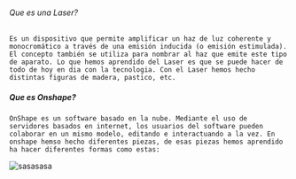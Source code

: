 


###### Que es una Laser?

```
Es un dispositivo que permite amplificar un haz de luz coherente y monocromático a través de una emisión inducida (o emisión estimulada). El concepto también se utiliza para nombrar al haz que emite este tipo de aparato. Lo que hemos aprendido del Laser es que se puede hacer de todo de hoy en dia con la tecnologia. Con el Laser hemos hecho distintas figuras de madera, pastico, etc.

```





##### Que es Onshape?

 ```
 OnShape es un software basado en la nube. Mediante el uso de servidores basados en internet, los usuarios del software pueden colaborar en un mismo modelo, editando e interactuando a la vez. En onshape hemso hecho diferentes piezas, de esas piezas hemos aprendido ha hacer diferentes formas como estas:
 
 ```

 
 ![sasasasa](https://user-images.githubusercontent.com/90753262/153373098-b348cb1a-9922-4959-bd0c-75378e5a8492.png)

